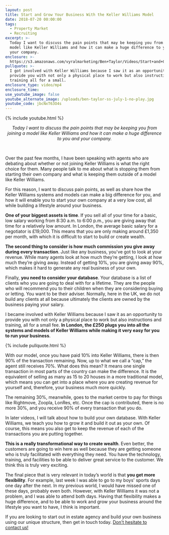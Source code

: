 ```yaml
---
layout: post
title: Start and Grow Your Business With the Keller Williams Model
date: 2018-07-20 00:00:00
tags:
  - Property Market
  - Recruiting
excerpt: >-
  Today I want to discuss the pain points that may be keeping you from joining a
  model like Keller Williams and how it can make a huge difference to you and
  your company.
enclosure: >-
  https://s3.amazonaws.com/vyralmarketing/Ben+Taylor/Videos/Start+and+Grow+Your+Business+With+the+Keller+Williams+Model.mp4
pullquote: >-
  I got involved with Keller Williams because I saw it as an opportunity to
  provide you with not only a physical place to work but also instructions and
  training all for a small.
enclosure_type: video/mp4
enclosure_time:
use_youtube_image: false
youtube_alternate_image: /uploads/ben-taylor-ss-july-1-no-play.jpg
youtube_code: jbcNxT63O4s
---
```


{% include youtube.html %}

<center><em>Today I want to discuss the pain points that may be keeping you from joining a model like Keller Williams and how it can make a huge difference to you and your company.</em></center>

&nbsp;

Over the past few months, I have been speaking with agents who are debating about whether or not joining Keller Williams is what the right choice for them. Many people talk to me about what is stopping them from starting their own company and what is keeping them outside of a model like Keller Williams.

For this reason, I want to discuss pain points, as well as share how the Keller Williams systems and models can make a big difference for you, and how it will enable you to start your own company at a very low cost, all while building a lifestyle around your business.

**One of your biggest assets is time**. If you sell all of your time for a basic, low salary working from 8:30 a.m. to 6:00 p.m., you are giving away that time for a relatively low amount. In London, the average basic salary for a negotiator is &pound;19,000. This means that you are only making around &pound;1,350 per month, with which it is difficult to start to build or create wealth.

**The second thing to consider is how much commission you give away during every transaction**. Just like any business, you've got to look at your revenue. While many agents look at how much they’re getting, I look at how much they’re giving away. Instead of getting 10%, you are giving away 90%, which makes it hard to generate any real business of your own.

Finally, **you need to consider your database**. Your database is a list of clients who you are going to deal with for a lifetime. They are the people who will recommend you to their children when they are considering buying or letting. You want to be their adviser. Normally, here in the UK, we do not build any clients at all because ultimately the clients are owned by the business paying your salary.

I became involved with Keller Williams because I saw it as an opportunity to provide you with not only a physical place to work but also instructions and training, all for a small fee. **In London, the &pound;250 plugs you into all the systems and models of Keller Williams while making it very easy for you to run your business**.

{% include pullquote.html %}

With our model, once you have paid 10% into Keller Williams, there is then 90% of the transaction remaining. Now, up to what we call a “cap,” the agent still receives 70%. What does this mean? It means one single transaction in most parts of the country can make the difference. It is the equivalent of selling as many as 15 to 20 houses in a more traditional model, which means you can get into a place where you are creating revenue for yourself and, therefore, your business much more quickly.

The remaining 30%, meanwhile, goes to the market centre to pay for things like Rightmove, Zoopla, LonRes, etc. Once the cap is contributed, there is no more 30%, and you receive 90% of every transaction that you do.

In later videos, I will talk about how to build your own database. With Keller Williams, we teach you how to grow it and build it out as your own. Of course, this means you also get to keep the revenue of each of the transactions you are putting together.

**This is a really transformational way to create wealth**. Even better, the customers are going to win here as well because they are getting someone who is truly facilitated with everything they need. You have the technology, training, and facilities to be able to deliver great service to the customer. We think this is truly very exciting.

The final piece that is very relevant in today’s world is that **you get more flexibility**. For example, last week I was able to go to my boys' sports days one day after the next. In my previous world, I would have missed one of these days, probably even both. However, with Keller Williams it was not a problem, and I was able to attend both days. Having that flexibility makes a huge difference, and to be able to work and grow your business around the lifestyle you want to have, I think is important.

If you are looking to start out in estate agency and build your own business using our unique structure, then get in touch today. [Don't hesitate to contact us!](http://kwuk.com/contact.html)